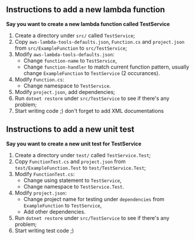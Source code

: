 ## Instructions to add a new lambda function
**Say you want to create a new lambda function called TestService**

1. Create a directory under `src/` called `TestService`;
1. Copy `aws-lambda-tools-defaults.json`, `Function.cs` and `project.json` from `src/ExampleFunction` to `src/TestService`;
1. Modify `aws-lambda-tools-defaults.json`:
    - Change `function-name` to `TestService`,
    - Change `function-handler` to match current function pattern, usually change `ExampleFunction` to `TestService` (2 occurances).
1. Modify `Function.cs`:
    - Change namespace to `TestService`.
1. Modify `project.json`, add dependencies;
1. Run `dotnet restore` under `src/TestService` to see if there's any problem;
1. Start writing code ;) don't forget to add XML documentations

## Instructions to add a new unit test
**Say you want to create a new unit test for TestService**

1. Create a directory under `test/` called `TestService.Test`;
1. Copy `FunctionTest.cs` and `project.json` from `test/ExampleFunction.Test` to `test/TestService.Test`;
1. Modify `FunctionTest.cs`:
    - Change using statement to `TestService`,
    - Change namespace to `TestService.Test`.
1. Modify `project.json`:
    - Change project name for testing under `dependencies` from `ExampleFunction` to `TestService`,
    - Add other dependencies.
1. Run `dotnet restore` under `src/TestService` to see if there's any problem;
1. Start writing test code ;)
